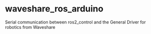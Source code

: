 # waveshare_ros_arduino
Serial communication between ros2_control and the General Driver for robotics from Waveshare
